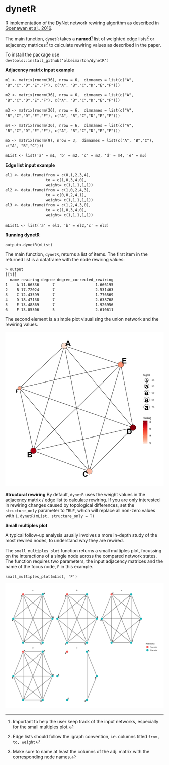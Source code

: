 # dynetR
R implementation of the DyNet network rewiring algorithm as described in [Goenawan et al., 2016](https://academic.oup.com/bioinformatics/article/32/17/2713/2450724).

The main function, `dynetR` takes a **named[^1]** list of weighted edge lists[^2] or adjacency matrices[^3] to calculate rewiring values as described in the paper.

[^1]: Important to help the user keep track of the input networks, especially for the small multiples plot.
[^2]: Edge lists should follow the igraph convention, i.e. columns titled `from, to, weight`
[^3]: Make sure to name at least the columns of the adj. matrix with the corresponding node names.

To install the package use
`devtools::install_github('olbeimarton/dynetR')`

**Adjacency matrix input example**

`m1 <- matrix(rnorm(36), nrow = 6,  dimnames = list(c("A", "B","C","D","E","F"),
                                                    c("A", "B","C","D","E","F")))`
                                                    
`m2 <- matrix(rnorm(36), nrow = 6,  dimnames = list(c("A", "B","C","D","E","F"),
                                                    c("A", "B","C","D","E","F")))`
                                                    
 `m3 <- matrix(rnorm(36), nrow = 6,  dimnames = list(c("A", "B","C","D","E","F"),
                                                    c("A", "B","C","D","E","F")))`
                                                    
 `m4 <- matrix(rnorm(36), nrow = 6,  dimnames = list(c("A", "B","C","D","E","F"),
                                                    c("A", "B","C","D","E","F")))`

`m5 <- matrix(rnorm(9), nrow = 3,  dimnames = list(c("A", "B","C"), c("A", "B","C")))`
                                                    
 `mList <- list('a' = m1, 'b' = m2, 'c' = m3, 'd' = m4, 'e' = m5)`

**Edge list input example**
```
el1 <- data.frame(from = c(0,1,2,3,4),
                  to = c(1,0,3,4,0),
                  weight= c(1,1,1,1,1))
el2 <- data.frame(from = c(1,0,2,4,3),
                  to = c(0,0,2,4,1),
                  weight= c(1,1,1,1,1))
el3 <- data.frame(from = c(1,2,4,3,0),
                  to = c(1,0,3,4,0),
                  weight= c(1,1,1,1,1))

mList1 <- list('a' = el1, 'b' = el2,'c' = el3)
```

**Running dynetR**
 
 `output<-dynetR(mList)`

The main function, `dynetR`, returns a list of items. The first item in the returned list is a dataframe with the node rewiring values: 
```
> output
[[1]]
  name rewiring degree degree_corrected_rewiring
1    A 11.66336      7                  1.666195
2    B 17.72024      7                  2.531463
3    C 12.43599      7                  1.776569
4    D 18.47138      7                  2.638768
5    E 13.48869      7                  1.926956
6    F 13.05306      5                  2.610611
```
The second element is a simple plot visualising the union network and the rewiring values.

![output plot](example_plot.png)


**Structural rewiring**
By default, `dynetR` uses the weight values in the adjacency matrix / edge list to calculate rewiring. If you are only interested in rewiring changes caused by topological differences, set the `structure_only` parameter to `TRUE`, which will replace all non-zero values with `1`.
`dynetR(mList, structure_only = T)`

**Small multiples plot**

A typical follow-up analysis usually involves a more in-depth study of the most rewired nodes, to understand why they are rewired. 

The `small_multiples_plot` function returns a small multiples plot, focussing on the interactions of a single node across the compared network states. The function requires two parameters, the input adjacency matrices and the name of the focus node, `F` in this example.

`small_multiples_plot(mList, 'F')`

![output small multiples plot](small_multiples_example.png)
